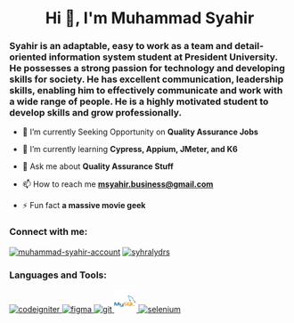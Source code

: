 
<h1 align="center">Hi 👋, I'm Muhammad Syahir</h1>
<h3>Syahir is an adaptable, easy to work as a team and detail-oriented information system student at President University. He possesses a strong passion for technology and developing skills for society. He has excellent communication, leadership skills, enabling him to effectively communicate and work with a wide range of people. He is a highly motivated student to develop skills and grow professionally.</h3>


- 🔭 I’m currently Seeking Opportunity on **Quality Assurance Jobs**

- 🌱 I’m currently learning **Cypress, Appium, JMeter, and K6**

- 💬 Ask me about **Quality Assurance Stuff**

- 📫 How to reach me **msyahir.business@gmail.com**

- ⚡ Fun fact **a massive movie geek**

<h3 align="left">Connect with me:</h3>
<p align="left">
<a href="https://linkedin.com/in/muhammad-syahir-account" target="blank"><img align="center" src="https://raw.githubusercontent.com/rahuldkjain/github-profile-readme-generator/master/src/images/icons/Social/linked-in-alt.svg" alt="muhammad-syahir-account" height="30" width="40" /></a>
<a href="https://instagram.com/syhralydrs" target="blank"><img align="center" src="https://raw.githubusercontent.com/rahuldkjain/github-profile-readme-generator/master/src/images/icons/Social/instagram.svg" alt="syhralydrs" height="30" width="40" /></a>
</p>

<h3 align="left">Languages and Tools:</h3>
<p align="left"> <a href="https://codeigniter.com" target="_blank" rel="noreferrer"> <img src="https://cdn.worldvectorlogo.com/logos/codeigniter.svg" alt="codeigniter" width="40" height="40"/> </a> <a href="https://www.figma.com/" target="_blank" rel="noreferrer"> <img src="https://www.vectorlogo.zone/logos/figma/figma-icon.svg" alt="figma" width="40" height="40"/> </a> <a href="https://git-scm.com/" target="_blank" rel="noreferrer"> <img src="https://www.vectorlogo.zone/logos/git-scm/git-scm-icon.svg" alt="git" width="40" height="40"/> </a> <a href="https://www.mysql.com/" target="_blank" rel="noreferrer"> <img src="https://raw.githubusercontent.com/devicons/devicon/master/icons/mysql/mysql-original-wordmark.svg" alt="mysql" width="40" height="40"/> </a> <a href="https://www.selenium.dev" target="_blank" rel="noreferrer"> <img src="https://raw.githubusercontent.com/detain/svg-logos/780f25886640cef088af994181646db2f6b1a3f8/svg/selenium-logo.svg" alt="selenium" width="40" height="40"/> </a> </p>

